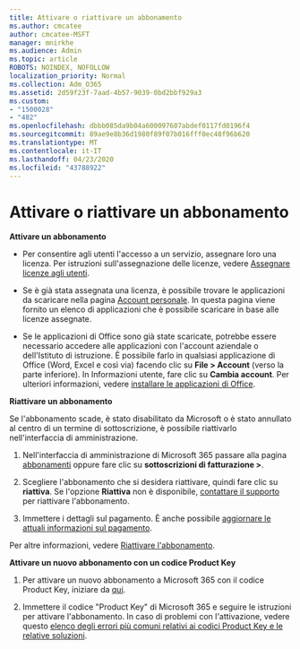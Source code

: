 ```yaml
---
title: Attivare o riattivare un abbonamento
ms.author: cmcatee
author: cmcatee-MSFT
manager: mnirkhe
ms.audience: Admin
ms.topic: article
ROBOTS: NOINDEX, NOFOLLOW
localization_priority: Normal
ms.collection: Adm_O365
ms.assetid: 2d59f23f-7aad-4b57-9039-0bd2bbf929a3
ms.custom:
- "1500028"
- "482"
ms.openlocfilehash: dbbb085da9b04a600097607abdef0117fd0196f4
ms.sourcegitcommit: 89ae9e8b36d1980f89f07b016fff0ec48f96b620
ms.translationtype: MT
ms.contentlocale: it-IT
ms.lasthandoff: 04/23/2020
ms.locfileid: "43788922"
---
```

# <a name="activate-or-reactivate-a-subscription"></a>Attivare o riattivare un abbonamento

**Attivare un abbonamento**

- Per consentire agli utenti l'accesso a un servizio, assegnare loro una licenza. Per istruzioni sull'assegnazione delle licenze, vedere [Assegnare licenze agli utenti](https://docs.microsoft.com/microsoft-365/admin/manage/assign-licenses-to-users?view=o365-worldwide). 

- Se è già stata assegnata una licenza, è possibile trovare le applicazioni da scaricare nella pagina [Account personale](https://portal.office.com/account/#installs). In questa pagina viene fornito un elenco di applicazioni che è possibile scaricare in base alle licenze assegnate. 

- Se le applicazioni di Office sono già state scaricate, potrebbe essere necessario accedere alle applicazioni con l'account aziendale o dell'Istituto di istruzione. È possibile farlo in qualsiasi applicazione di Office (Word, Excel e così via) facendo clic su **File > Account** (verso la parte inferiore). In Informazioni utente, fare clic su **Cambia account**. Per ulteriori informazioni, vedere [installare le applicazioni di Office](https://docs.microsoft.com/microsoft-365/admin/setup/install-applications). 

**Riattivare un abbonamento**

Se l'abbonamento scade, è stato disabilitato da Microsoft o è stato annullato al centro di un termine di sottoscrizione, è possibile riattivarlo nell'interfaccia di amministrazione.
  
1. Nell'interfaccia di amministrazione di Microsoft 365 passare alla pagina [abbonamenti](https://go.microsoft.com/fwlink/p/?linkid=842054) oppure fare clic su **sottoscrizioni di fatturazione >**.

2. Scegliere l'abbonamento che si desidera riattivare, quindi fare clic su **riattiva**. Se l'opzione **Riattiva** non è disponibile, [contattare il supporto](https://support.office.com/article/call-support-32a17ca7-6fa0-4870-8a8d-e25ba4ccfd4b) per riattivare l'abbonamento.

3. Immettere i dettagli sul pagamento. È anche possibile [aggiornare le attuali informazioni sul pagamento](https://docs.microsoft.com/microsoft-365/commerce/billing-and-payments/add-update-or-remove-credit-card-or-bank-account?view=o365-worldwide).

Per altre informazioni, vedere [Riattivare l'abbonamento](https://docs.microsoft.com/office365/admin/subscriptions-and-billing/reactivate-your-subscription).

**Attivare un nuovo abbonamento con un codice Product Key**

1. Per attivare un nuovo abbonamento a Microsoft 365 con il codice Product Key, iniziare da [qui](https://support.office.com/article/where-to-enter-your-office-product-key-0a82e5ae-739e-4b92-a6f4-2ec780c185db). 

2. Immettere il codice "Product Key" di Microsoft 365 e seguire le istruzioni per attivare l'abbonamento. In caso di problemi con l'attivazione, vedere questo [elenco degli errori più comuni relativi ai codici Product Key e le relative soluzioni](https://docs.microsoft.com/microsoft-365/commerce/product-key-errors-and-solutions).
